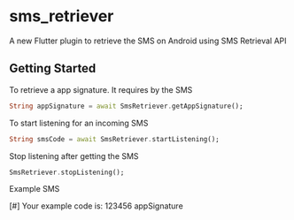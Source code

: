 # sms_retriever

A new Flutter plugin to retrieve the SMS on Android using SMS Retrieval API

## Getting Started

To retrieve a app signature. It requires by the SMS
```dart
String appSignature = await SmsRetriever.getAppSignature();
```
To start listening for an incoming SMS
```dart
String smsCode = await SmsRetriever.startListening();
```
Stop listening after getting the SMS
```dart
SmsRetriever.stopListening();
```


Example SMS

[#] Your example code is:
123456
appSignature